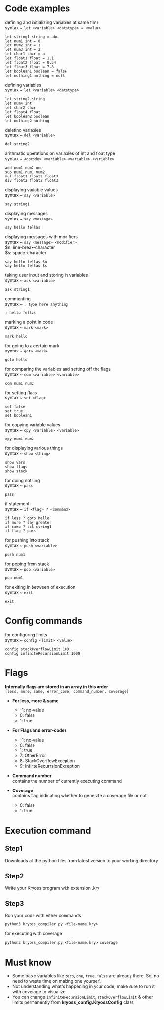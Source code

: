 
# Code examples

defining and initializing variables at same time<br> 
syntax ~ `let <variable> <datatype> = <value>`
```
let string1 string = abc
let num1 int = 0
let num2 int = 1
let num3 int = 2
let char1 char = a
let float1 float = 1.1
let float2 float = 0.54
let float3 float = 7.8
let boolean1 boolean = false
let nothing1 nothing = null
```

defining variables<br>
syntax ~ `let <variable> <datatype>`
```
let string2 string
let num4 int
let char2 char
let float4 float
let boolean2 boolean
let nothing2 nothing
```

deleting variables<br>
syntax ~ `del <variable>`
```
del string2
```

arithmatic operations on variables of int and float type<br>
syntax ~ `<opcode> <variable> <variable> <variable>`
```
add num1 num2 one
sub num1 num1 num2
mul float1 float2 float3
div float2 float2 float3
```

displaying variable values<br>
syntax ~ `say <variable>`
```
say string1
```

displaying messages<br>
syntax ~ `say <message>`
```
say hello fellas
```

displaying messages with modifiers<br>
syntax ~ `say <message> <modifier>`<br>
$n: line-break-character<br>
$s: space-character
```
say hello fellas $n
say hello fellas $s
```

taking user input and storing in variables<br>
syntax ~ `ask <variable>`
```
ask string1
```

commenting<br>
syntax ~ `; type here anything`
```
; hello fellas
```

marking a point in code<br>
syntax ~ `mark <mark>`
```
mark hello
```

for going to a certain mark<br>
syntax ~ `goto <mark>`
```
goto hello
```

for comparing the variables and setting off the flags<br>
syntax ~ `com <variable> <variable>`
```
com num1 num2
```

for setting flags<br>
syntax ~ `set <flag>`
```
set false
set true
set boolean1
```

for copying variable values<br>
syntax ~ `cpy <variable> <variable>`
```
cpy num1 num2
```

for displaying various things<br>
syntax ~ `show <thing>`
```
show vars
show flags
show stack
```

for doing nothing<br>
syntax ~ `pass`
```
pass
```

if statement<br>
syntax ~ `if <flag> ? <command>`
```
if less ? goto hello
if more ? say greater
if same ? ask string1
if flag ? pass
```

for pushing into stack<br>
syntax ~ `push <variable>`
```
push num1
```
for poping from stack<br>
syntax ~ `pop <variable>`
```
pop num1
```
for exiting in between of execution<br>
syntax ~ `exit`
```
exit
```
# Config commands
for configuring limits<br>
syntax ~ `config <limit> <value>`
```
config stackOverflowLimit 100
config infiniteRecursionLimit 1000
```

# Flags

__Internally flags are stored in an array in this order__<br>
`[less, more, same, error_code, command_number, coverage]`

- __For less, more & same__
  - -1: no-value
  - 0: false
  - 1: true

- __For Flags and error-codes__
  - -1: no-value
  - 0: false
  - 1: true
  - 7: OtherError
  - 8: StackOverflowException
  - 9: InfinteRecurrsionException

- __Command number__<br>
  contains the number of currently executing command<br>

- __Coverage__<br>
  contains flag indicating whether to generate a coverage file or not<br>
  - 0: false
  - 1: true

# Execution command

## Step1
Downloads all the python files from latest version to your working directory

## Step2
Write your Kryoss program with extension .kry

## Step3
Run your code with either commands
```
python3 kryoss_compiler.py <file-name.kry>
```
for executing with coverage
```
python3 kryoss_compiler.py <file-name.kry> coverage
```

# Must know

- Some basic variables like `zero`, `one`, `true`, `false` are already there. So, no need to waste time on making one yourself.
- Not understanding what's happening in your code, make sure to run it with coverage to visualize.
- You can change `infiniteRecursionLimit`, `stackOverflowLimit` & other limits permanently from __kryoss_config.KryossConfig__ class
